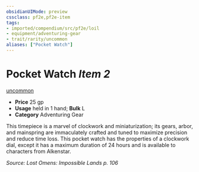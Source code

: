 ```yaml
---
obsidianUIMode: preview
cssclass: pf2e,pf2e-item
tags:
- imported/compendium/src/pf2e/loil
- equipment/adventuring-gear
- trait/rarity/uncommon
aliases: ["Pocket Watch"]
---
```

# Pocket Watch *Item 2*  
[uncommon](uncommon.md)  

- **Price** 25 gp
- **Usage** held in 1 hand; **Bulk** L
- **Category** Adventuring Gear

This timepiece is a marvel of clockwork and miniaturization; its gears, arbor, and mainspring are immaculately crafted and tuned to maximize precision and reduce time loss. This pocket watch has the properties of a clockwork dial, except it has a maximum duration of 24 hours and is available to characters from Alkenstar.

*Source: Lost Omens: Impossible Lands p. 106*